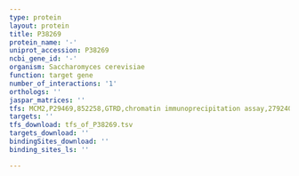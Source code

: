 ```yaml
---
type: protein
layout: protein
title: P38269
protein_name: '-'
uniprot_accession: P38269
ncbi_gene_id: '-'
organism: Saccharomyces cerevisiae
function: target gene
number_of_interactions: '1'
orthologs: ''
jaspar_matrices: ''
tfs: MCM2,P29469,852258,GTRD,chromatin immunoprecipitation assay,27924024%5Buid%5D,No
targets: ''
tfs_download: tfs_of_P38269.tsv
targets_download: ''
bindingSites_download: ''
binding_sites_ls: ''

---
```

